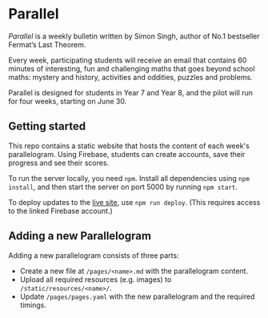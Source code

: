 # Parallel

_Parallel_ is a weekly bulletin written by Simon Singh, author of No.1 bestseller Fermat’s Last Theorem.

Every week, participating students will receive an email that contains 60 minutes of interesting, fun and challenging maths that goes beyond school maths: mystery and history, activities and oddities, puzzles and problems.

Parallel is designed for students in Year 7 and Year 8, and the pilot will run for four weeks, starting on June 30.


## Getting started

This repo contains a static website that hosts the content of each week's
parallelogram. Using Firebase, students can create accounts, save their
progress and see their scores.

To run the server locally, you need `npm`. Install all dependencies using
`npm install`, and then start the server on port 5000 by running `npm start`.

To deploy updates to the [live site](https://parallel.org.uk), use
`npm run deploy`. (This requires access to the linked Firebase account.)


## Adding a new Parallelogram

Adding a new parallelogram consists of three parts:

* Create a new file at `/pages/<name>.md` with the parallelogram content.
* Upload all required resources (e.g. images) to `/static/resources/<name>/`.
* Update `/pages/pages.yaml` with the new parallelogram and the required timings.
